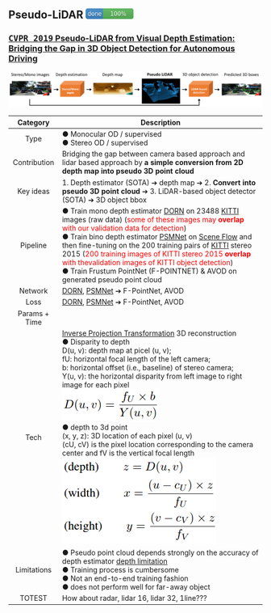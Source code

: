 ## Pseudo-LiDAR <img src="../doc/100.png" width="95">
### [<kbd>CVPR 2019</kbd> Pseudo-LiDAR from Visual Depth Estimation: Bridging the Gap in 3D Object Detection for Autonomous Driving](https://openaccess.thecvf.com/content_CVPR_2019/papers/Wang_Pseudo-LiDAR_From_Visual_Depth_Estimation_Bridging_the_Gap_in_3D_CVPR_2019_paper.pdf)

<img src="../doc/pseudo_lidar_design.png" alt="drawing" width=""/>

| Category | Description |
| :--: | -- |
| Type | ● Monocular OD / supervised <br/> ● Stereo OD / supervised| 
| Contribution | Bridging the gap between camera based approach and lidar based approach by **a simple conversion from 2D depth map into pseudo 3D point cloud** |
| Key ideas | 1. Depth estimator (SOTA) ➔ depth map ➔ 2. **Convert into pseudo 3D point cloud** ➔ 3. LiDAR-based object detector (SOTA) ➔ 3D object bbox | 
| Pipeline | ● Train mono depth estimator [DORN](../depth_estimation/dorn.md) on 23488 [KITTI](../dataset/kitti.md) images (raw data) (<font color='red'>some of these images may **overlap** with our validation data for detection</font>) <br/>●  Train bino depth estimator [PSMNet](../depth_estimation/psmnet.md) on [Scene Flow](../dataset/sceneflow.md) and then fine-tuning on the 200 training pairs of [KITTI](../dataset/kitti.md) stereo 2015 (<font color='red'>200 training images of KITTI stereo 2015 **overlap** with thevalidation images of KITTI object detection</font>) <br/>● Train Frustum PointNet (F-POINTNET) & AVOD on generated pseudo point cloud|
| Network | [DORN](../depth_estimation/dorn.md), [PSMNet](../depth_estimation/psmnet.md) ➔ F-PointNet, AVOD |
| Loss | [DORN](../depth_estimation/dorn.md), [PSMNet](../depth_estimation/psmnet.md) ➔ F-PointNet, AVOD |
| Params + Time |  | 
| Tech | [Inverse Projection Transformation](https://towardsdatascience.com/inverse-projection-transformation-c866ccedef1c) 3D reconstruction <br/> ● Disparity to depth <br/> D(u, v): depth map at picel (u, v);<br/> fU: horizontal focal length of the left camera;<br/> b: horizontal offset (i.e., baseline) of stereo camera;<br/> Y(u, v): the horizontal disparity from left image to right image for each pixel <br/> <img src="../doc/disp_to_depth.png" alt="drawing" width=""/> <br/> ● depth to 3d point <br/>(x, y, z): 3D location of each pixel (u, v)<br/> (cU, cV) is the pixel location corresponding to the camera center and fV is the vertical focal length <br/> <img src="../doc/depth_to_3dpcl.png" alt="drawing" width=""/> | 
| Limitations | ● Pseudo point cloud depends strongly on the accuracy of depth estimator [depth limitation](../depth_estimation/depth_limit.md) <br/> ● Training process is cumbersome <br/> ● Not an end-to-end training fashion <br/> ● does not perform well for far-away object|
| TOTEST | How about radar, lidar 16, lidar 32, 1line??? |

